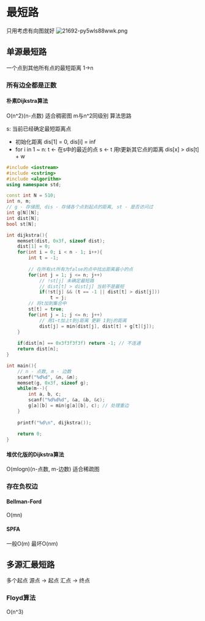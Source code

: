 # 最短路
只用考虑有向图就好
![21692-py5wls88wwk.png](http://images.zshaopingb.cn/2019/07/164444866.png)
## 单源最短路
一个点到其他所有点的最短距离 1->n
### 所有边全都是正数 
#### 朴素Dijkstra算法
O(n^2)(n-点数)
适合稠密图 m与n^2同级别
算法思路

s: 当前已经确定最短距离点
- 初始化距离 dis[1] = 0, dis[i] = inf
- for i in 1 ~ n: 
    t <- 在s中的最近的点
    s <- t
    用t更新其它点的距离
    dis[x] > dis[t] + w
``` C++
#include <iostream>
#include <cstring>
#include <algorithm>
using namespace std;

const int N = 510;
int n, m;
// g - 存储图, dis - 存储各个点到起点的距离, st - 是否访问过
int g[N][N];
int dist[N];
bool st[N];

int dijkstra(){
    memset(dist, 0x3f, sizeof dist);
    dist[1] = 0;
    for(int i = 0; i < n - 1; i++){
        int t = -1;
        
        // 在所有st所有为false的点中找出距离最小的点
        for(int j = 1; j <= n; j++)
            // !st[j] 未确定最短路
            // dist[t] > dist[j] 当前不是最短
            if(!st[j] && (t == -1 || dist[t] > dist[j]))
                t = j;
        // 将t加到集合中
        st[t] = true;
        for(int j = 1; j <= n; j++)
            // 用1~t加上t到j距离 更新 1到j的距离
            dist[j] = min(dist[j], dist[t] + g[t][j]);
    }
    
    if(dist[n] == 0x3f3f3f3f) return -1; // 不连通
    return dist[n];
}

int main(){
    // n - 点数, m - 边数
    scanf("%d%d", &n, &m);
    memset(g, 0x3f, sizeof g);
    while(m--){
        int a, b, c;
        scanf("%d%d%d", &a, &b, &c);
        g[a][b] = min(g[a][b], c); // 处理重边
    }
    
    printf("%d\n", dijkstra());
    
    return 0;
}
```
#### 堆优化版的Dijkstra算法
O(mlogn)(n-点数, m-边数)
适合稀疏图
### 存在负权边
#### Bellman-Ford
O(mn)
#### SPFA
一般O(m) 最坏O(nm)
## 多源汇最短路
多个起点
源点 -> 起点
汇点 -> 终点
### Floyd算法 
O(n^3)

